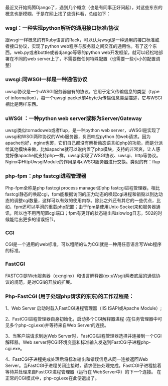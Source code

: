 <!--
author: vaster
date: 2013-10-29 19:41:08
title: 区分wsgi、uWSGI、uwsgi、php-fpm、CGI、FastCGI的概念
tags: 
category: 编程
status: publish
summary: 最近又开始捣腾Django了，遇到几个概念（也是有同事正好问起），对这些东东的概念也挺模糊，于是在网上找了些资料看，总结如下：wsgi：一种实现python解析的通用接口标准/协议跟wsgi一样概念的有Ruby语言的Rack，可以认为wsgi是一种通用的接口标准或者接口协议，实现
-->

<p style="text-align: left;" align="center">最近又开始捣腾Django了，遇到几个概念（也是有同事正好问起），对这些东东的概念也挺模糊，于是在网上找了些资料看，总结如下：</p>

<h3><b>wsgi</b><b>：一种实现python解析的通用接口标准/协议</b></h3>
跟wsgi一样概念的有Ruby语言的Rack，可以认为wsgi是一种通用的接口标准或者接口协议，实现了python web程序与服务器之间交互的通用性。有了这个东西，web.py或者bottle或者django等等的python web开发框架，就可以轻松地部署在不同的web server上了，不需要做任何特殊配置（也需要一些小小的配置调整）
<h3><b>uwsgi:</b><b>同WSGI一样是一种通信协议</b></h3>
uwsgi协议是一个uWSGI服务器自有的协议，它用于定义传输信息的类型（type of information），每一个uwsgi packet前4byte为传输信息类型描述，它与WSGI相比是两样东西。
<h3><b>uWSGI </b><b>：一种python web server或称为Server/Gateway</b></h3>
uwsgi类似tornadoweb或者flup，是一种python web server，uWSGI是实现了uwsgi和WSGI两种协议的Web服务器，负责响应python 的web请求。因为apache也好，nginx也罢，它们自己都没有解析动态语言如php的功能，而是分派给其他模块来做，比如apache就可以说内置了php模块，支持的非常爽，让人感觉好像apache就支持php一样。uwsgi实现了WSGI协议、uwsgi、http等协议。 Nginx中HttpUwsgiModule的作用是与uWSGI服务器进行交换。类似的有：flup
<h3><b>php-fpm</b><b>：</b><em><b>php</b></em><b> </b><b>fastcgi</b><b>进程管理器</b></h3>
Php-fpm全称是php fastcgi process manager即php fastcgi进程管理器，相比fastcgi静态的唤起cgi，fpm能根据访问的压力动态的唤起cgi进程和销毁以到达动态的调整cgi数量，这样可以有效的使用内存。除此之外还有其它的一些优点，比如，fpm还可以平滑的重载php配置；由于fpm是使用Unix-Socket来和服务器通讯，所以也不用再配置cgi端口；fpm有更好的状态输出和slowlog日志，502的时候能给出更多的错误细节。
<h3><b>CGI</b></h3>
CGI是一个通用的web标准，可以粗陋的认为CGI就是一种用任意语言写Web程序的标准。
<h3><b>FastCGI</b></h3>
FASTCGI是Web服务器（ex:nginx）和语言解释器(ex:uWsgi)两者底层的通信协议的规范，是对CGI的开放的扩展。
<h3><b>Php-FastCGI (</b><b>用于处理php请求的东东)的工作过程是：</b></h3>
1、Web Server 启动时载入FastCGI进程管理器（IIS ISAPI或Apache Module）;

2、FastCGI进程管理器自身初始化，启动多个CGI解释器进程 (在任务管理器中可见多个php-cgi.exe)并等待来自Web Server的连接。

3、当客户端请求到达Web Server时，FastCGI进程管理器选择并连接到一个CGI解释器。Web server将CGI环境变量和标准输入发送到FastCGI子进程php-cgi.exe。

4、FastCGI子进程完成处理后将标准输出和错误信息从同一连接返回Web Server。当FastCGI子进程关闭连接时，请求便告处理完成。FastCGI子进程接着等待并处理来自FastCGI进程管理器（运行在 WebServer中）的下一个连接。 在正常的CGI模式中，php-cgi.exe在此便退出了。

&nbsp;